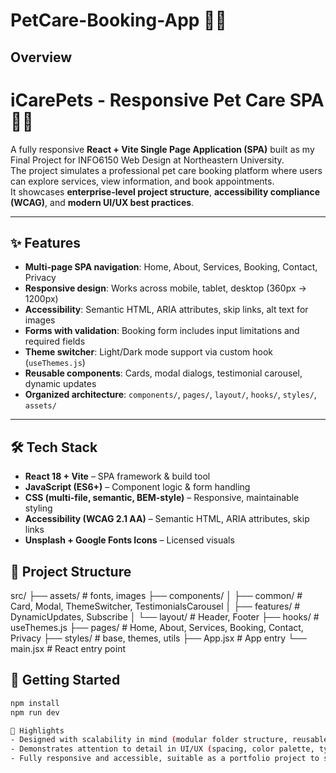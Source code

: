 # PetCare-Booking-App 🐶🐾
## Overview
# iCarePets - Responsive Pet Care SPA 🐶🐾

A fully responsive **React + Vite Single Page Application (SPA)** built as my Final Project for INFO6150 Web Design at Northeastern University.  
The project simulates a professional pet care booking platform where users can explore services, view information, and book appointments.  
It showcases **enterprise-level project structure**, **accessibility compliance (WCAG)**, and **modern UI/UX best practices**.

---

## ✨ Features
- **Multi-page SPA navigation**: Home, About, Services, Booking, Contact, Privacy  
- **Responsive design**: Works across mobile, tablet, desktop (360px → 1200px)  
- **Accessibility**: Semantic HTML, ARIA attributes, skip links, alt text for images  
- **Forms with validation**: Booking form includes input limitations and required fields  
- **Theme switcher**: Light/Dark mode support via custom hook (`useThemes.js`)  
- **Reusable components**: Cards, modal dialogs, testimonial carousel, dynamic updates  
- **Organized architecture**: `components/`, `pages/`, `layout/`, `hooks/`, `styles/`, `assets/`

---

## 🛠️ Tech Stack
- **React 18 + Vite** – SPA framework & build tool  
- **JavaScript (ES6+)** – Component logic & form handling  
- **CSS (multi-file, semantic, BEM-style)** – Responsive, maintainable styling  
- **Accessibility (WCAG 2.1 AA)** – Semantic HTML, ARIA attributes, skip links  
- **Unsplash + Google Fonts Icons** – Licensed visuals  

## 📂 Project Structure
src/
├── assets/ # fonts, images
├── components/
│ ├── common/ # Card, Modal, ThemeSwitcher, TestimonialsCarousel
│ ├── features/ # DynamicUpdates, Subscribe
│ └── layout/ # Header, Footer
├── hooks/ # useThemes.js
├── pages/ # Home, About, Services, Booking, Contact, Privacy
├── styles/ # base, themes, utils
├── App.jsx # App entry
└── main.jsx # React entry point


## 🚀 Getting Started
```bash
npm install
npm run dev

🎯 Highlights
- Designed with scalability in mind (modular folder structure, reusable components)
- Demonstrates attention to detail in UI/UX (spacing, color palette, typography)  
- Fully responsive and accessible, suitable as a portfolio project to showcase front-end expertise  
